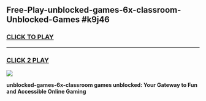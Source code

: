 
## Free-Play-unblocked-games-6x-classroom-Unblocked-Games #k9j46
<h3>
<a href="https://news.freeplayer.one?title=unblocked-games-6x-classroom&ref=8M">CLICK TO PLAY</a></h3>
<hr>

<h3>
<a href="https://news.freeplayer.one?title=unblocked-games-6x-classroom&ref=8M">CLICK 2 PLAY</a>
  
</h3>

<a href="https://news.freeplayer.one?title=unblocked-games-6x-classroom&ref=8M"><img src="https://clearcache.store/games.png"></a>


**unblocked-games-6x-classroom games unblocked: Your Gateway to Fun and Accessible Online Gaming**
